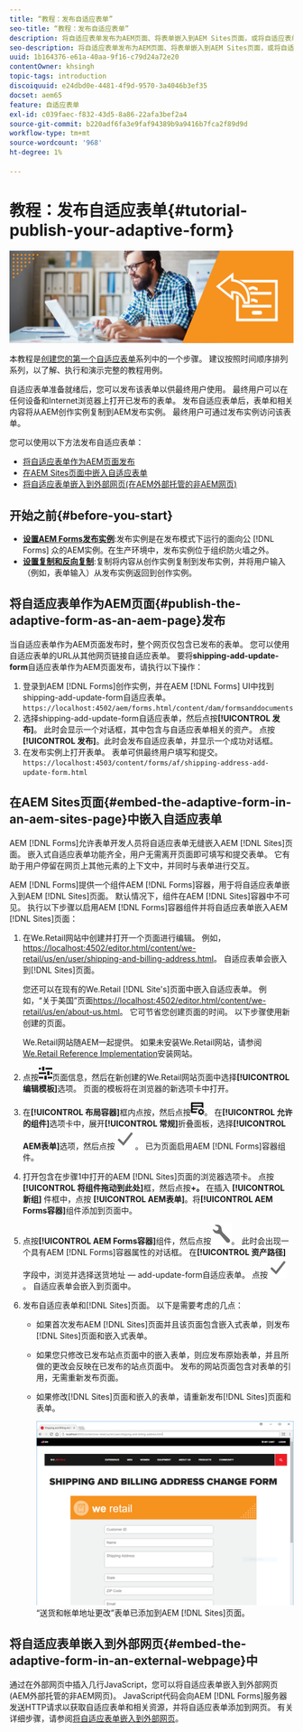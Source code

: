 ```yaml
---
title: “教程：发布自适应表单”
seo-title: “教程：发布自适应表单”
description: 将自适应表单发布为AEM页面、将表单嵌入到AEM Sites页面，或将自适应表单嵌入到外部网页
seo-description: 将自适应表单发布为AEM页面、将表单嵌入到AEM Sites页面，或将自适应表单嵌入到外部网页
uuid: 1b164376-e61a-40aa-9f16-c79d24a72e20
contentOwner: khsingh
topic-tags: introduction
discoiquuid: e24dbd0e-4481-4f9d-9570-3a4046b3ef35
docset: aem65
feature: 自适应表单
exl-id: c039faec-f832-43d5-8a86-22afa3bef2a4
source-git-commit: b220adf6fa3e9faf94389b9a9416b7fca2f89d9d
workflow-type: tm+mt
source-wordcount: '968'
ht-degree: 1%

---
```


# 教程：发布自适应表单{#tutorial-publish-your-adaptive-form}

![](do-not-localize/13-publish-your-adaptive-form-small.png)

本教程是[创建您的第一个自适应表单](https://helpx.adobe.com/cn/experience-manager/6-3/forms/using/create-your-first-adaptive-form.html)系列中的一个步骤。 建议按照时间顺序排列系列，以了解、执行和演示完整的教程用例。

自适应表单准备就绪后，您可以发布该表单以供最终用户使用。 最终用户可以在任何设备和Internet浏览器上打开已发布的表单。 发布自适应表单后，表单和相关内容将从AEM创作实例复制到AEM发布实例。 最终用户可通过发布实例访问该表单。

您可以使用以下方法发布自适应表单：

* [将自适应表单作为AEM页面发布](../../forms/using/publish-your-adaptive-form.md#publish-the-adaptive-form-as-an-aem-page)
* [在AEM Sites页面中嵌入自适应表单](#embed-the-adaptive-form-in-an-aem-sites-page)
* [将自适应表单嵌入到外部网页(在AEM外部托管的非AEM网页)](../../forms/using/publish-your-adaptive-form.md)

## 开始之前{#before-you-start}

* **[设置AEM Forms发布实例](https://helpx.adobe.com/cn/experience-manager/6-3/forms/using/installing-configuring-aem-forms-osgi.html)**:发布实例是在发布模式下运行的面向公 [!DNL Forms] 众的AEM实例。在生产环境中，发布实例位于组织防火墙之外。
* **[设置复制和反向复制](https://helpx.adobe.com/experience-manager/6-3/help/sites-deploying/replication.html)**:复制将内容从创作实例复制到发布实例，并将用户输入（例如，表单输入）从发布实例返回到创作实例。

## 将自适应表单作为AEM页面{#publish-the-adaptive-form-as-an-aem-page}发布

当自适应表单作为AEM页面发布时，整个网页仅包含已发布的表单。 您可以使用自适应表单的URL从其他网页链接自适应表单。 要将&#x200B;**shipping-add-update-form**&#x200B;自适应表单作为AEM页面发布，请执行以下操作：

1. 登录到AEM [!DNL Forms]创作实例，并在AEM [!DNL Forms] UI中找到shipping-add-update-form自适应表单。
   `https://localhost:4502/aem/forms.html/content/dam/formsanddocuments`
1. 选择shipping-add-update-form自适应表单，然后点按&#x200B;**[!UICONTROL 发布]**。 此时会显示一个对话框，其中包含与自适应表单相关的资产。 点按&#x200B;**[!UICONTROL 发布]**。此时会发布自适应表单，并显示一个成功对话框。
1. 在发布实例上打开表单。 表单可供最终用户填写和提交。
   `https://localhost:4503/content/forms/af/shipping-address-add-update-form.html`

## 在AEM Sites页面{#embed-the-adaptive-form-in-an-aem-sites-page}中嵌入自适应表单

AEM [!DNL Forms]允许表单开发人员将自适应表单无缝嵌入AEM [!DNL Sites]页面。 嵌入式自适应表单功能齐全，用户无需离开页面即可填写和提交表单。 它有助于用户停留在网页上其他元素的上下文中，并同时与表单进行交互。

AEM [!DNL Forms]提供一个组件AEM [!DNL Forms]容器，用于将自适应表单嵌入到AEM [!DNL Sites]页面。 默认情况下，组件在AEM [!DNL Sites]容器中不可见。 执行以下步骤以启用AEM [!DNL Forms]容器组件并将自适应表单嵌入AEM [!DNL Sites]页面：

1. 在We.Retail网站中创建并打开一个页面进行编辑。 例如， [https://localhost:4502/editor.html/content/we-retail/us/en/user/shipping-and-billing-address.html](https://localhost:4502/editor.html/content/we-retail/us/en/user/shipping-and-billing-address.html)。 自适应表单会嵌入到[!DNL Sites]页面。

   您还可以在现有的We.Retail [!DNL Site's]页面中嵌入自适应表单。 例如，“关于美国”页面[https://localhost:4502/editor.html/content/we-retail/us/en/about-us.html](https://localhost:4502/editor.html/content/we-retail/us/en/about-us.html)。 它可节省您创建页面的时间。 以下步骤使用新创建的页面。

   We.Retail网站随AEM一起提供。 如果未安装We.Retail网站，请参阅[We.Retail Reference Implementation](https://helpx.adobe.com/experience-manager/6-3/help/sites-developing/we-retail.html)安装网站。

1. 点按![属性](assets/properties.png)页面信息，然后在新创建的We.Retail网站页面中选择&#x200B;**[!UICONTROL 编辑模板]**&#x200B;选项。 页面的模板将在浏览器的新选项卡中打开。
1. 在&#x200B;**[!UICONTROL 布局容器]**&#x200B;框内点按，然后点按![feedmanagement](assets/feedmanagement.png)。 在&#x200B;**[!UICONTROL 允许的组件]**&#x200B;选项卡中，展开&#x200B;**[!UICONTROL 常规]**&#x200B;折叠面板，选择&#x200B;**[!UICONTROL AEM表单]**&#x200B;选项，然后点按![save_icon](assets/save_icon.svg)。 已为页面启用AEM [!DNL Forms]容器组件。

1. 打开包含在步骤1中打开的AEM [!DNL Sites]页面的浏览器选项卡。 点按&#x200B;**[!UICONTROL 将组件拖动到此处]**&#x200B;框，然后点按&#x200B;**+。** 在插入 **[!UICONTROL 新组]** 件框中，点按 **[!UICONTROL AEM表单]**。将&#x200B;**[!UICONTROL AEM Forms容器]**&#x200B;组件添加到页面中。
1. 点按&#x200B;**[!UICONTROL AEM Forms容器]**&#x200B;组件，然后点按![configure-icon](assets/configure-icon.svg)。 此时会出现一个具有AEM [!DNL Forms]容器属性的对话框。 在&#x200B;**[!UICONTROL 资产路径]**&#x200B;字段中，浏览并选择送货地址 — add-update-form自适应表单。 点按![save_icon](assets/save_icon.svg)。 自适应表单会嵌入到页面中。
1. 发布自适应表单和[!DNL Sites]页面。 以下是需要考虑的几点：

   * 如果首次发布AEM [!DNL Sites]页面并且该页面包含嵌入式表单，则发布[!DNL Sites]页面和嵌入式表单。
   * 如果您只修改已发布站点页面中的嵌入表单，则应发布原始表单，并且所做的更改会反映在已发布的站点页面中。 发布的网站页面包含对表单的引用，无需重新发布页面。
   * 如果修改[!DNL Sites]页面和嵌入的表单，请重新发布[!DNL Sites]页面和表单。

      ![嵌入 — in-aem-sites](assets/embed-in-aem-sites.png)
   “送货和帐单地址更改”表单已添加到AEM [!DNL Sites]页面。

## 将自适应表单嵌入到外部网页{#embed-the-adaptive-form-in-an-external-webpage}中

通过在外部网页中插入几行JavaScript，您可以将自适应表单嵌入到外部网页(AEM外部托管的非AEM网页)。 JavaScript代码会向AEM [!DNL Forms]服务器发送HTTP请求以获取自适应表单和相关资源，并将自适应表单添加到网页。 有关详细步骤，请参阅[将自适应表单嵌入到外部网页](/help/forms/using/embed-adaptive-form-external-web-page.md)。
